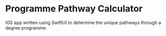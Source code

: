 #  Programme Pathway Calculator
iOS app written using SwiftUI to determine the unique pathways through a degree programme.


